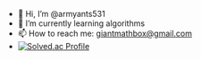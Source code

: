 - 👋 Hi, I’m @armyants531
- 🌱 I’m currently learning algorithms
- 📫 How to reach me: giantmathbox@gmail.com
- [![Solved.ac Profile](http://mazassumnida.wtf/api/v2/generate_badge?boj=armyantking)](https://solved.ac/armyantking/)

<!---
armyants531/armyants531 is a ✨ special ✨ repository because its `README.md` (this file) appears on your GitHub profile.
You can click the Preview link to take a look at your changes.
--->
